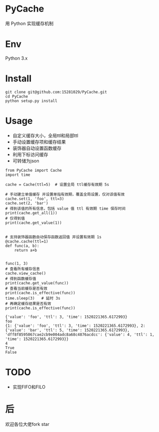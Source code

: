 # PyCache

用 Python 实现缓存机制 

# Env

Python 3.x

# Install

```
git clone git@github.com:15281029/PyCache.git
cd PyCache
python setup.py install
```

# Usage

- 自定义缓存大小，全局ttl和局部ttl
- 手动设置缓存项和缓存结果
- 装饰器自动设置函数缓存
- 利用下标访问缓存
- 可转储为json

```
from PyCache import Cache
import time

cache = Cache(ttl=5)  # 设置全局 ttl缓存有效期 5s

# 手动建立单值缓存 并设置单指有效期，覆盖全局设置，仅对该值有效
cache.set(1, 'foo', ttl=3)
cache.set(2, 'bar')
# 得到该值的所有信息，包括 value 值 ttl 有效期 time 保存时间
print(cache.get_all(1))
# 仅得到值
print(cache.get_value(1))


# 支持装饰器函数自动保存函数返回值 并设置有效期 1s
@cache.cache(ttl=1)
def func(a, b):
    return a+b


func(1, 3)
# 查看所有缓存信息
cache.view_cache()
# 得到函数缓存值
print(cache.get_value(func))
# 查看当前缓存是否有效
print(cache.is_effective(func))
time.sleep(3)   # 延时 3s
# 再确定缓存结果是否有效
print(cache.is_effective(func))
```
```
{'value': 'foo', 'ttl': 3, 'time': 1520221365.6172993}
foo
{1: {'value': 'foo', 'ttl': 3, 'time': 1520221365.6172993}, 2: {'value': 'bar', 'ttl': 5, 'time': 1520221365.6172993}, 'dff8f8595067cae2cb9e004adc8a68c4876acdcc': {'value': 4, 'ttl': 1, 'time': 1520221365.6172993}}
4
True
False
```

# TODO

- 实现FIFO和FILO

# 后

欢迎各位大佬fork star
